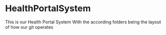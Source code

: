 # HealthPortalSystem

This is our Health Portal System 
With the according folders being the layout of how our git operates
